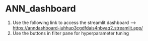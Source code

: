 # ANN_dashboard
1. Use the following link to access the streamlit dashboard --> https://anndashboard-iuhhup3cgdfdais4nbvaq2.streamlit.app/
2. Use the buttons in filter pane for hyperparameter tuning
